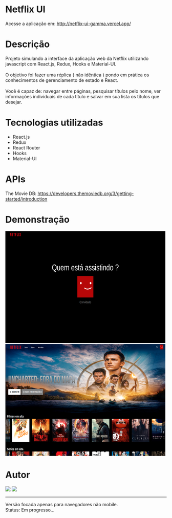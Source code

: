 # Netflix UI

Acesse a aplicação em: http://netflix-ui-gamma.vercel.app/

# Descrição

Projeto simulando a interface da aplicação web da Netflix utilizando javascript com React.js, Redux, Hooks e Material-UI. <br><br>
O objetivo foi fazer uma réplica ( não idêntica ) pondo em prática os conhecimentos de gerenciamento de estado e React. <br><br>
Você é capaz de: navegar entre páginas, pesquisar títulos pelo nome, ver informações individuais de cada título e salvar em sua lista os títulos que desejar.

# Tecnologias utilizadas
- React.js
- Redux
- React Router
- Hooks
- Material-UI

# APIs

The Movie DB: https://developers.themoviedb.org/3/getting-started/introduction

# Demonstração

<div align="">
    <img src="./initial-page-netflix.png" width="500" height="350" alt="initial-page">
    <img src="./main-page-netflix.png" width="500" height="350" alt="main-page">
</div>

# Autor

  <a href = "mailto:leaob7@gmail.com"><img src="https://img.shields.io/badge/-Gmail-%23333?style=for-the-badge&logo=gmail&logoColor=white" target="_blank"></a>
  <a href="https://www.linkedin.com/in/guilherme-le%C3%A3o-dev/" target="_blank"><img src="https://img.shields.io/badge/-LinkedIn-%230077B5?style=for-the-badge&logo=linkedin&logoColor=white" target="_blank"></a>
  
  ---
  
  Versão focada apenas para navegadores não mobile. <br>
  Status: Em progresso...

